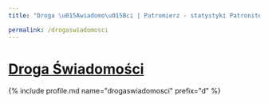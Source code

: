 ```yaml
---
title: "Droga \u015Awiadomo\u015Bci | Patromierz - statystyki Patronite.pl"

permalink: /drogaswiadomosci
---
```


# [Droga Świadomości](https://patronite.pl/drogaswiadomosci)

{% include profile.md name="drogaswiadomosci" prefix="d" %}
